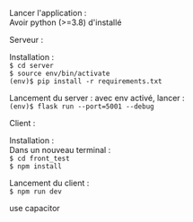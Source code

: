 
Lancer l'application :  
Avoir python (>=3.8) d'installé  


Serveur :  

Installation :  
`$ cd server`  
`$ source env/bin/activate`  
`(env)$ pip install -r requirements.txt`  

Lancement du server : avec env activé, lancer :  
`(env)$ flask run --port=5001 --debug`  


Client :  

Installation :  
Dans un nouveau terminal :  
`$ cd front_test`  
`$ npm install`  

Lancement du client :  
`$ npm run dev`

use capacitor
